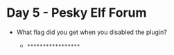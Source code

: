 # Day 5 - Pesky Elf Forum


- What flag did you get when you disabled the plugin?

	- `*****************`